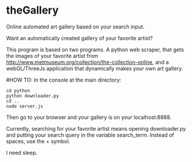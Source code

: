 theGallery
===========
Online automated art gallery based on your search input.

Want an automatically created gallery of your favorite artist?

This program is based on two programs. A python web scraper, that gets the images of your favorite artist from http://www.metmuseum.org/collection/the-collection-online, and a webGL/ThreeJs application that dynamically makes your own art gallery.

#HOW TO:
In the console at the main directory:

    cd python
    python downloader.py 
    cd ..
    node server.js

Then go to your browser and your gallery is on your localhost:8888.

Currently, searching for your favorite artist means opening downloader.py and putting your search query in the variable search_term. Instead of spaces, use the + symbol. 

I need sleep.
